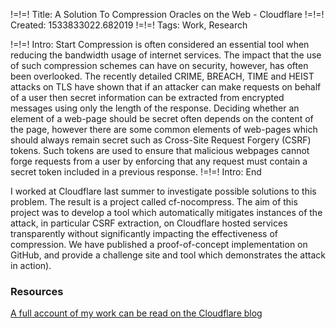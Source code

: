 !=!=! Title: A Solution To Compression Oracles on the Web - Cloudflare
!=!=! Created: 1533833022.682019
!=!=! Tags: Work, Research

!=!=! Intro: Start
Compression is often considered an essential tool when reducing the bandwidth usage of internet services. The impact that the use of such compression schemes can have on security, however, has often been overlooked. The recently detailed CRIME, BREACH, TIME and HEIST attacks on TLS have shown that if an attacker can make requests on behalf of a user then secret information can be extracted from encrypted messages using only the length of the response. Deciding whether an element of a web-page should be secret often depends on the content of the page, however there are some common elements of web-pages which should always remain secret such as Cross-Site Request Forgery (CSRF) tokens. Such tokens are used to ensure that malicious webpages cannot forge requests from a user by enforcing that any request must contain a secret token included in a previous response.
!=!=! Intro: End

I worked at Cloudflare last summer to investigate possible solutions to this problem. The result is a project called cf-nocompress. The aim of this project was to develop a tool which automatically mitigates instances of the attack, in particular CSRF extraction, on Cloudflare hosted services transparently without significantly impacting the effectiveness of compression. We have published a proof-of-concept implementation on GitHub, and provide a challenge site and tool which demonstrates the attack in action).

### Resources

[A full account of my work can be read on the Cloudflare blog](https://blog.cloudflare.com/a-solution-to-compression-oracles-on-the-web/)
